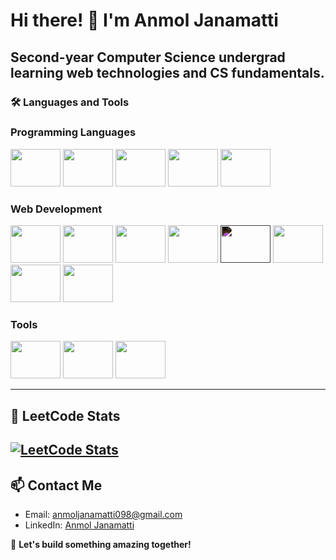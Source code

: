 # Hi there! 👋 I'm Anmol Janamatti  

<h2>Second-year Computer Science undergrad learning web technologies and CS fundamentals.</h2>

### 🛠️ Languages and Tools  

### Programming Languages  
<p>
  <img src="https://cdn.jsdelivr.net/gh/devicons/devicon/icons/c/c-original.svg" width="80" height="60"/>  
  <img src="https://cdn.jsdelivr.net/gh/devicons/devicon/icons/cplusplus/cplusplus-original.svg" width="80" height="60"/>  
  <img src="https://cdn.jsdelivr.net/gh/devicons/devicon/icons/java/java-original.svg" width="80" height="60"/>  
  <img src="https://cdn.jsdelivr.net/gh/devicons/devicon/icons/python/python-original.svg" width="80" height="60"/>  
  <img src="https://cdn.jsdelivr.net/gh/devicons/devicon/icons/javascript/javascript-original.svg" width="80" height="60"/>  
</p>

### Web Development  
<p>
  <img src="https://cdn.jsdelivr.net/gh/devicons/devicon/icons/html5/html5-original.svg" width="80" height="60"/>  
  <img src="https://cdn.jsdelivr.net/gh/devicons/devicon/icons/css3/css3-original.svg" width="80" height="60"/>  
  <img src="https://cdn.jsdelivr.net/gh/devicons/devicon/icons/react/react-original.svg" width="80" height="60"/>  
  <img src="https://cdn.jsdelivr.net/gh/devicons/devicon/icons/nodejs/nodejs-original.svg" width="80" height="60"/>  
  <img src="https://cdn.jsdelivr.net/gh/devicons/devicon/icons/express/express-original.svg" width="80" height="60" style="filter: invert(100%);"/>  
  <img src="https://cdn.jsdelivr.net/gh/devicons/devicon/icons/mongodb/mongodb-original.svg" width="80" height="60"/>  
  <img src="https://cdn.jsdelivr.net/gh/devicons/devicon/icons/mysql/mysql-original.svg" width="80" height="60"/>  
  <img src="https://gsap.com/community/uploads/monthly_2020_03/tweenmax.png.cf27916e926fbb328ff214f66b4c8429.png" width="80" height="60"/>  
</p>

### Tools  
<p>
  <img src="https://cdn.jsdelivr.net/gh/devicons/devicon/icons/git/git-original.svg" width="80" height="60"/>  
  <img src="https://cdn.jsdelivr.net/gh/devicons/devicon/icons/github/github-original.svg" width="80" height="60"/>  
  <img src="https://cdn.jsdelivr.net/gh/devicons/devicon/icons/vscode/vscode-original.svg" width="80" height="60"/>  
</p>

---
## 🧮 LeetCode Stats  
[![LeetCode Stats](https://leetcard.jacoblin.cool/Anmol_Janamatti?theme=dark&font=Karma)](https://leetcode.com/u/Anmol_Janamatti/)
---

## 📫 Contact Me  

- Email: anmoljanamatti098@gmail.com  
- LinkedIn: [Anmol Janamatti](https://www.linkedin.com/in/anmol-janamatti/)  

🌟 **Let's build something amazing together!**
